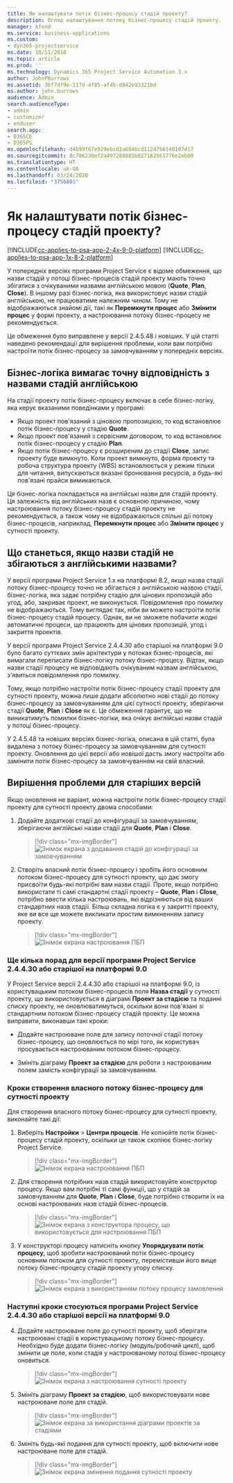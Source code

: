 ```yaml
---
title: Як налаштувати потік бізнес-процесу стадій проекту?
description: Огляд налаштування потоку бізнес-процесу стадій проекту.
manager: kfend
ms.service: business-applications
ms.custom:
- dyn365-projectservice
ms.date: 10/11/2018
ms.topic: article
ms.prod: ''
ms.technology: Dynamics 365 Project Service Automation 3.x
author: JohnPBurrows
ms.assetid: 36f7df9e-117d-4f85-af4b-d842e93321bd
ms.author: john.burrows
audience: Admin
search.audienceType:
- admin
- customizer
- enduser
search.app:
- D365CE
- D365PS
ms.openlocfilehash: d4b99f67e929ebcd1a684bcd1124756140107d17
ms.sourcegitcommit: 8c786230ef2a497280885b827162561776e2eb00
ms.translationtype: HT
ms.contentlocale: uk-UA
ms.lasthandoff: 03/24/2020
ms.locfileid: "3756801"
---
```

# <a name="how-do-i-customize-the-project-stages-business-process-flow"></a>Як налаштувати потік бізнес-процесу стадій проекту?
[!INCLUDE[cc-applies-to-psa-app-2-4x-9-0-platform](../includes/cc-applies-to-psa-app-2-4x-9-0-platform.md)]
[!INCLUDE[cc-applies-to-psa-app-1x-8-2-platform](../includes/cc-applies-to-psa-app-1x-8-2-platform.md)]

У попередніх версіях програми Project Service є відоме обмеження, що назви стадій у потоці бізнес-процесів стадій проекту мають точно збігатися з очікуваними назвами англійською мовою (**Quote**, **Plan**, **Close**). В іншому разі бізнес-логіка, яка використовує назви стадій англійською, не працюватиме належним чином. Тому не відображаються знайомі дії, такі як **Перемкнути процес** або **Змінити процес** у формі проекту, а настроювання потоку бізнес-процесу не рекомендується. 

Це обмеження було виправлене у версії 2.4.5.48 і новіших. У цій статті наведено рекомендації для вирішення проблеми, коли вам потрібно настроїти потік бізнес-процесу за замовчуванням у попередніх версіях.  

## <a name="business-logic-requires-an-exact-match-with-english-stage-names"></a>Бізнес-логіка вимагає точну відповідність з назвами стадій англійською

На стадії проекту потік бізнес-процесу включає в себе бізнес-логіку, яка керує вказаними поведінками у програмі:
- Якщо проект пов'язаний з ціновою пропозицією, то код встановлює потік бізнес-процесу у стадію **Quote**.
- Якщо проект пов'язаний з сервісним договором, то код встановлює потік бізнес-процесу у стадію **Plan**.
- Якщо потік бізнес-процесу є розширеним до стадії **Close**, запис проекту буде вимкнуто. Коли проект вимкнуто, форма проекту та робоча структура проекту (WBS) встановлюється у режим тільки для читання, випускаються вказані бронювання ресурсів, а будь-які пов'язані прайси вимикаються.

Ця бізнес-логіка покладається на англійські назви для стадій проекту. Ця залежність від англійських назв є основною причиною, чому настроювання потоку бізнес-процесу стадій проекту не рекомендується, а також чому не відображаються спільні дії потоку бізнес-процесів, наприклад, **Перемкнути процес** або **Змінити процес** у сутності проекту.

## <a name="what-happens-if-the-stage-names-dont-match-the-english-names"></a>Що станеться, якщо назви стадій не збігаються з англійськими назвами?

У версії програми Project Service 1.x на платформі 8.2, якщо назва стадії потоку бізнес-процесу точно не збігається з англійською назвою стадії, бізнес-логіка, яка задає потрібну стадію для цінових пропозицій або угод, або, закриває проект, не виконується. Повідомлення про помилку не відображаються. Тому виглядає так, ніби ви можете настроїти потік бізнес-процесу стадій процесу. Однак, ви не зможете побачити жодні автоматичні процеси, що працюють для цінових пропозицій, угод і закриття проектів.

У версії програми Project Service 2.4.4.30 або старішої на платформі 9.0 було багато суттєвих змін архітектури у потоках бізнес-процесів, які вимагали переписати бізнес-логіку потоку бізнес-процесу. Відтак, якщо назви стадії процесу не відповідають очікуваним назвам англійською, з'явиться повідомлення про помилку. 

Тому, якщо потрібно настроїти потік бізнес-процесу стадії проекту для сутності проекту, можна лише додати абсолютно нові стадії до потоку бізнес-процесу за замовчуванням для цієї сутності проекту, зберігаючи стадії **Quote**, **Plan** і **Close** як є. Це обмеження гарантує, що не виникатимуть помилки бізнес-логіки, яка очікує англійські назви стадій у потоці бізнес-процесу.

У 2.4.5.48 та новіших версіях бізнес-логіка, описана в цій статті, була видалена з потоку бізнес-процесу за замовчуванням для сутності проекту. Оновлення до цієї версії або новішої дасть змогу настроїти або замінити потік бізнес-процесу за замовчуванням на свій власний. 

## <a name="workarounds-for-earlier-versions"></a>Вирішення проблеми для старіших версій

Якщо оновлення не варіант, можна настроїти потік бізнес-процесу стадії проекту для сутності проекту двома способами:

1. Додайте додаткові стадії до конфігурації за замовчуванням, зберігаючи англійські назви стадії для **Quote**, **Plan** і **Close**.

   > [!div class="mx-imgBorder"] 
   > ![Знімок екрана з додавання стадій до конфігурації за замовчуванням](media/FAQ-Customize-BPF-1.png)
 
2. Створіть власний потік бізнес-процесу і зробіть його основним потоком бізнес-процесу для сутності проекту, що дає змогу присвоїти будь-які потрібні вам назви стадії. Проте, якщо потрібно використати ті самі стандартні стадії проекту – **Quote**, **Plan** і **Close**, потрібно ввести кілька настроювань, які відрізняються від ваших стандартних назв стадії. Більш складна логіка є у закритті проекту, яке ви все ще можете викликати простим вимкненням запису проекту.

   > [!div class="mx-imgBorder"] 
   > ![Знімок екрана настроювання ПБП](media/FAQ-Customize-BPF-2.png)

### <a name="additional-considerations-for-project-service-app-version-24430-or-earlier-on-platform-90"></a>Ще кілька порад для версії програми Project Service 2.4.4.30 або старішої на платформі 9.0

У Project Service версії 2.4.4.30 або старішої на платформі 9.0, із користувацьким потоком бізнес-процесів поля **Назва стадії** у сутності проекту, що використовується в діаграмі **Проект за стадією** та поданні списку проекту, не оновлюватимуться, оскільки вони пов'язані зі стандартним потоком бізнес-процесу стадій проекту. Це можна виправити, виконавши такі кроки:

- Додайте настроюване поле для запису поточної стадії потоку бізнес-процесу, що оновлюється по мірі того, як користувач просувається настроюваним потоком бізнес-процесу.

- Змініть діаграму **Проект за стадією** для роботи з настроюваним полем замість конфігурації за замовчуванням.

### <a name="steps-to-create-your-own-business-process-flow-for-the-project-entity"></a>Кроки створення власного потоку бізнес-процесу для сутності проекту

Для створення власного потоку бізнес-процесу для сутності проекту, виконайте такі дії:

1. Виберіть **Настройки** > **Центри процесів**. Не копіюйте потік бізнес-процесу стадій проекту, оскільки це також скопіює бізнес-логіку Project Service.

   > [!div class="mx-imgBorder"] 
   > ![Знімок екрана настроювання ПБП](media/FAQ-Customize-BPF-3.png)

2. Для створення потрібних назв стадій використовуйте конструктор процесу. Якщо вам потрібні ті самі функції, що у стадій за замовчуванням для **Quote**, **Plan** і **Close**, буде потрібно створити їх на основі настроюваних назв стадій бізнес-процесів.

   > [!div class="mx-imgBorder"] 
   > ![Знімок екрана з конструктора процесу, що використовується для настроювання ПБП](media/FAQ-Customize-BPF-4.png) 

3. У конструкторі процесу натисніть кнопку **Упорядкувати потік процесу,** щоб зробити настроюваний потік бізнес-процесу основним потоком для сутності проекту, перемістивши його вище потоку бізнес-процесу стадій проекту угору списку.

   > [!div class="mx-imgBorder"] 
   > ![Знімок екрана з використанням потоку процесу замовлення](media/FAQ-Customize-BPF-5-720.png)

### <a name="the-following-steps-apply-to-project-service-app-24430-or-earlier-on-the-90-platform"></a>Наступні кроки стосуються програми Project Service 2.4.4.30 або старішої версії на платформі 9.0

4. Додайте настроюване поле до сутності проекту, щоб зберігати настроювані стадії в користувацькому потоку бізнес-процесу. Необхідно буде додати бізнес-логіку (модуль/робочий цикл), щоб змінити це поле, коли стадія у настроюваному потоці бізнес-процесу оновиться.

   > [!div class="mx-imgBorder"] 
   > ![Знімок екрана з настроювання сутності проекту](media/FAQ-Customize-BPF-6-720.png)

5. Змініть діаграму **Проект за стадією**, щоб використовувати нове настроюване поле для стадій.

   > [!div class="mx-imgBorder"] 
   > ![Знімок екрана за використання діаграми проектів за стадіями](media/FAQ-Customize-BPF-7-720.png)

6. Змініть будь-які подання для сутності проекту, щоб включити нове настроюване поле для стадій.

   > [!div class="mx-imgBorder"] 
   > ![Знімок екрана змінення подання сутності проекту](media/FAQ-Customize-BPF-8-720.png)

